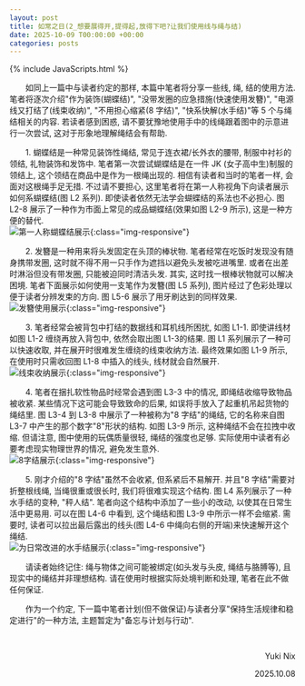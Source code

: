 ```yaml
---
layout: post
title: 如常之日(2_想要展得开,提得起,放得下吧?让我们使用线与绳与结)
date: 2025-10-09 T00:00:00 +00:00
categories: posts
---
```


{% include JavaScripts.html %}

&emsp;&emsp;如同上一篇中与读者约定的那样, 本篇中笔者将分享一些线, 绳, 结的使用方法. 笔者将逐次介绍"作为装饰(蝴蝶结)", "没带发圈的应急措施(快速使用发簪)", "电源线又打结了(线束收纳)", "不用担心缩紧(8 字结)", "快系快解(水手结)"等 5 个与绳结相关的内容. 若读者感到困惑, 请不要犹豫地使用手中的线绳跟着图中的示意进行一次尝试, 这对于形象地理解绳结会有帮助.  

&emsp;&emsp;1. 蝴蝶结是一种常见装饰性绳结, 常见于连衣裙/长外衣的腰带, 制服中衬衫的领结, 礼物装饰和发饰中. 笔者第一次尝试蝴蝶结是在一件 JK (女子高中生)制服的领结上, 这个领结在商品中是作为一根绳出现的. 相信有读者和当时的笔者一样, 会面对这根绳手足无措. 不过请不要担心, 这里笔者将在第一人称视角下向读者展示如何系蝴蝶结(图 L2 系列). 即使读者依然无法学会蝴蝶结的系法也不必担心. 图 L2-8 展示了一种作为市面上常见的成品蝴蝶结(效果如图 L2-9 所示), 这是一种方便的替代.  
![第一人称蝴蝶结展示](/include/Blog/normalDays/2/2.2.jpg){:class="img-responsive"}  

&emsp;&emsp;2. 发簪是一种用来将头发固定在头顶的棒状物. 笔者经常在吃饭时发现没有随身携带发圈, 这时就不得不用一只手作为遮挡以避免头发被吃进嘴里. 或者在出差时淋浴但没有带发圈, 只能被迫同时清洁头发. 其实, 这时找一根棒状物就可以解决困境. 笔者下面展示如何使用一支笔作为发簪(图 L5 系列), 图片经过了色彩处理以便于读者分辨发束的方向. 图 L5-6 展示了用牙刷达到的同样效果.  
![发簪使用展示](/include/Blog/normalDays/2/2.5.jpg){:class="img-responsive"}  

&emsp;&emsp;3. 笔者经常会被背包中打结的数据线和耳机线所困扰, 如图 L1-1. 即使讲线材如图 L1-2 缠绕再放入背包中, 依然会取出图 L1-3的结果. 图 L1 系列展示了一种可以快速收取, 并在展开时很难发生缠绕的线束收纳方法. 最终效果如图 L1-9 所示, 在使用时只需收回图 L1-8 中插入的线头, 线材就会自然展开.  
![线束收纳展示](/include/Blog/normalDays/2/2.1.jpg){:class="img-responsive"}  

&emsp;&emsp;4. 笔者在捆扎软性物品时经常会遇到图 L3-3 中的情况, 即绳结收缩导致物品被收紧. 某些情况下这可能会导致致命的后果, 如误将手放入了起重机吊起货物的绳结里. 图 L3-4 到 L3-8 中展示了一种被称为"8 字结"的绳结, 它的名称来自图 L3-7 中产生的那个数字"8"形状的结构. 如图 L3-9 所示, 这种绳结不会在拉拽中收缩. 但请注意, 图中使用的玩偶质量很轻, 绳结的强度也足够. 实际使用中读者有必要考虑现实物理世界的情况, 避免发生意外.  
![8字结展示](/include/Blog/normalDays/2/2.3.jpg){:class="img-responsive"}  

&emsp;&emsp;5. 刚才介绍的"8 字结"虽然不会收紧, 但系紧后不易解开. 并且"8 字结"需要对折整根线绳, 当绳很重或很长时, 我们将很难实现这个结构. 图 L4 系列展示了一种水手结的变种, "秤人结". 笔者向这个结构中添加了一些小的改动, 以使其在日常生活中更易用. 可以在图 L4-6 中看到, 这个绳结和图 L3-9 中所示一样不会缩紧. 需要时, 读者可以拉出最后露出的线头(图 L4-6 中绳向右侧的开端)来快速解开这个绳结.  
![为日常改进的水手结展示](/include/Blog/normalDays/2/2.4.jpg){:class="img-responsive"}  

&emsp;&emsp;请读者始终记住: 绳与物体之间可能被绑定(如头发与头皮, 绳结与胳膊等), 且现实中的绳结并非理想结构. 请在使用时根据实际处境判断和处理, 笔者在此不做任何保证.  

&emsp;&emsp;作为一个约定, 下一篇中笔者计划(但不做保证)与读者分享"保持生活规律和稳定进行"的一种方法, 主题暂定为"备忘与计划与行动".  

&emsp;&emsp;  
<p align="right">Yuki Nix</p>
<p align="right">2025.10.08</p>
